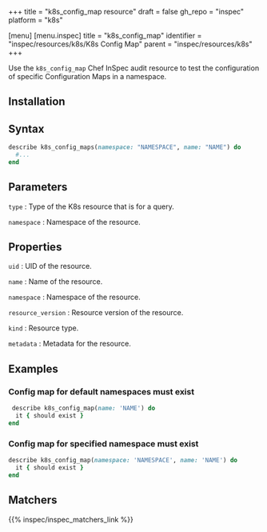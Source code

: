 +++
title = "k8s_config_map resource"
draft = false
gh_repo = "inspec"
platform = "k8s"

[menu]
[menu.inspec]
title = "k8s_config_map"
identifier = "inspec/resources/k8s/K8s Config Map"
parent = "inspec/resources/k8s"
+++

Use the `k8s_config_map` Chef InSpec audit resource to test the configuration of specific Configuration Maps in a namespace.

## Installation

## Syntax

```ruby
describe k8s_config_maps(namespace: "NAMESPACE", name: "NAME") do
  #...
end
```

## Parameters

`type`
: Type of the K8s resource that is for a query.

`namespace`
: Namespace of the resource.

## Properties

`uid`
: UID of the resource.

`name`
: Name of the resource.

`namespace`
: Namespace of the resource.

`resource_version`
: Resource version of the resource.

`kind`
: Resource type.

`metadata`
: Metadata for the resource.

## Examples

### Config map for default namespaces must exist

```ruby
 describe k8s_config_map(name: 'NAME') do
  it { should exist }
end
```

### Config map for specified namespace must exist

```ruby
describe k8s_config_map(namespace: 'NAMESPACE', name: 'NAME') do
  it { should exist }
end
```

## Matchers

{{% inspec/inspec_matchers_link %}}
